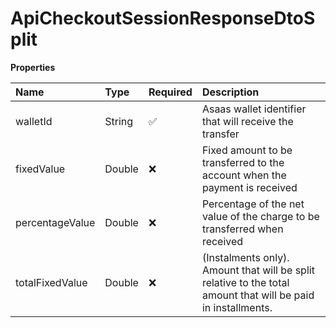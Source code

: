 # ApiCheckoutSessionResponseDtoSplit

**Properties**

| Name            | Type   | Required | Description                                                                                                   |
| :-------------- | :----- | :------- | :------------------------------------------------------------------------------------------------------------ |
| walletId        | String | ✅       | Asaas wallet identifier that will receive the transfer                                                        |
| fixedValue      | Double | ❌       | Fixed amount to be transferred to the account when the payment is received                                    |
| percentageValue | Double | ❌       | Percentage of the net value of the charge to be transferred when received                                     |
| totalFixedValue | Double | ❌       | (Instalments only). Amount that will be split relative to the total amount that will be paid in installments. |

<!-- This file was generated by liblab | https://liblab.com/ -->
